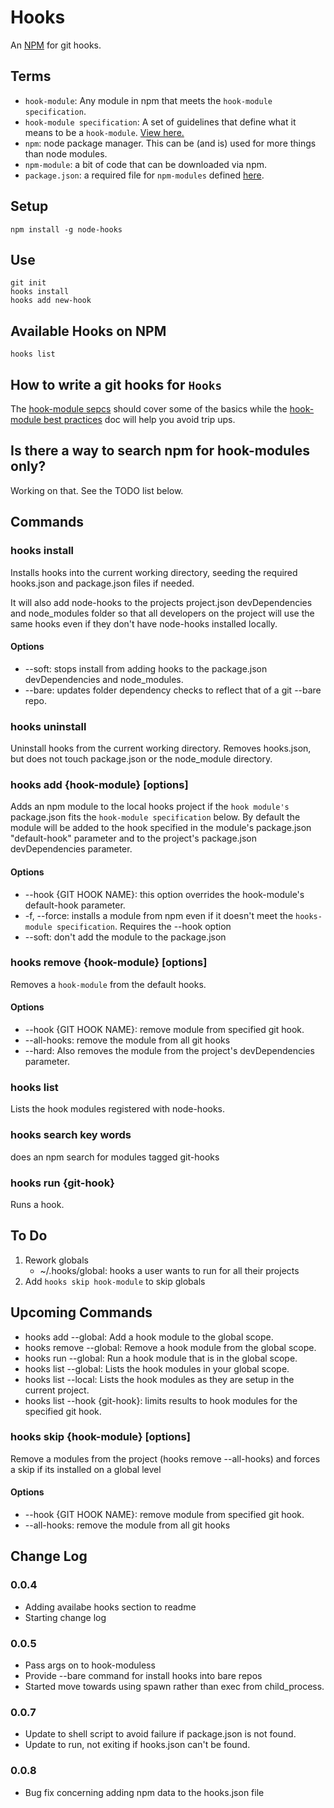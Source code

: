 # Hooks

An [NPM](https://github.com/isaacs/npm) for git hooks.

## Terms

* `hook-module`: Any module in npm that meets the `hook-module specification`. 
* `hook-module specification`: A set of guidelines that define what it means to be a `hook-module`. [View here.](https://github.com/mcwhittemore/node-hooks/blob/master/docs/hook-module-specification.md)
* `npm`: node package manager. This can be (and is) used for more things than node modules.
* `npm-module`: a bit of code that can be downloaded via npm.
* `package.json`: a required file for `npm-modules` defined [here](https://github.com/isaacs/npm/blob/master/doc/files/package.json.md).

## Setup

```
npm install -g node-hooks
```

## Use

```
git init
hooks install
hooks add new-hook
```

## Available Hooks on NPM

`hooks list`

## How to write a git hooks for `Hooks`

The [hook-module sepcs](https://github.com/mcwhittemore/node-hooks/blob/master/docs/hook-module-specification.md) should cover some of the basics while the [hook-module best practices](https://github.com/mcwhittemore/node-hooks/blob/master/docs/hook-module-best-practices.md) doc will help you avoid trip ups.

## Is there a way to search npm for hook-modules only?

Working on that. See the TODO list below.

## Commands

### hooks install

Installs hooks into the current working directory, seeding the required hooks.json and package.json files if needed.

It will also add node-hooks to the projects project.json devDependencies and node_modules folder so that all developers on the project will use the same hooks even if they don't have node-hooks installed locally.

#### Options

* --soft: stops install from adding hooks to the package.json devDependencies and node_modules.
* --bare: updates folder dependency checks to reflect that of a git --bare repo.

### hooks uninstall

Uninstall hooks from the current working directory. Removes hooks.json, but does not touch package.json or the node_module directory.

### hooks add {hook-module} [options]

Adds an npm module to the local hooks project if the `hook module's` package.json fits the `hook-module specification` below. By default the module will be added to the hook specified in the module's package.json "default-hook" parameter and to the project's package.json devDependencies parameter.

#### Options

* --hook {GIT HOOK NAME}: this option overrides the hook-module's default-hook parameter.
* -f, --force: installs a module from npm even if it doesn't meet the `hooks-module specification`. Requires the --hook option
* --soft: don't add the module to the package.json

### hooks remove {hook-module} [options]

Removes a `hook-module` from the default hooks.

#### Options

* --hook {GIT HOOK NAME}: remove module from specified git hook.
* --all-hooks: remove the module from all git hooks
* --hard: Also removes the module from the project's devDependencies parameter.

### hooks list

Lists the hook modules registered with node-hooks.

### hooks search key words

does an npm search for modules tagged git-hooks

### hooks run {git-hook}

Runs a hook.

## To Do

1. Rework globals
	* ~/.hooks/global: hooks a user wants to run for all their projects
1. Add `hooks skip hook-module` to skip globals

## Upcoming Commands

* hooks add --global: Add a hook module to the global scope.
* hooks remove --global: Remove a hook module from the global scope.
* hooks run --global: Run a hook module that is in the global scope.
* hooks list --global: Lists the hook modules in your global scope.
* hooks list --local: Lists the hook modules as they are setup in the current project.
* hooks list --hook {git-hook}: limits results to hook modules for the specified git hook.

### hooks skip {hook-module} [options]

Remove a modules from the project (hooks remove --all-hooks) and forces a skip if its installed on a global level

#### Options

* --hook {GIT HOOK NAME}: remove module from specified git hook.
* --all-hooks: remove the module from all git hooks

## Change Log

### 0.0.4

* Adding availabe hooks section to readme
* Starting change log

### 0.0.5

* Pass args on to hook-moduless
* Provide --bare command for install hooks into bare repos
* Started move towards using spawn rather than exec from child_process.

### 0.0.7

* Update to shell script to avoid failure if package.json is not found.
* Update to run, not exiting if hooks.json can't be found.

### 0.0.8

* Bug fix concerning adding npm data to the hooks.json file
